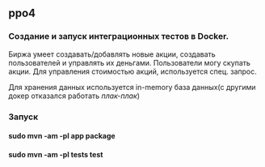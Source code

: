 ## ppo4
### Создание и запуск интеграционных тестов в Docker.


Биржа умеет создавать/добавлять новые акции, создавать пользователей и управлять их деньгами. Пользователи могу скупать акции. Для управления стоимостью акций, используется спец. запрос.

Для хранения данных используется in-memory база данных(с другими докер отказался работать *плак-плак*)
### Запуск
#### sudo mvn -am -pl app package
#### sudo mvn -am -pl tests test
